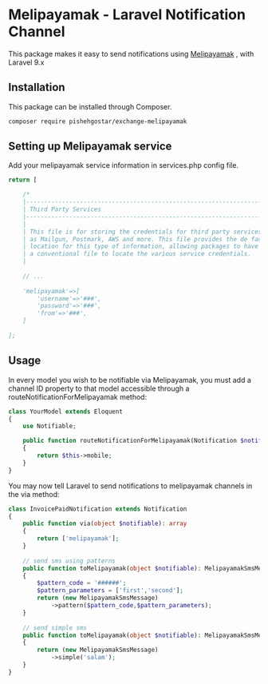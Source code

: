 <h1>Melipayamak - Laravel Notification Channel</h1>

This package makes it easy to send notifications using [Melipayamak](https://www.melipayamak.com/) , with Laravel 9.x
## Installation
This package can be installed through Composer.

``` bash
composer require pishehgostar/exchange-melipayamak
```

## Setting up Melipayamak service
Add your melipayamak service information in services.php config file.

````php
return [

    /*
    |--------------------------------------------------------------------------
    | Third Party Services
    |--------------------------------------------------------------------------
    |
    | This file is for storing the credentials for third party services such
    | as Mailgun, Postmark, AWS and more. This file provides the de facto
    | location for this type of information, allowing packages to have
    | a conventional file to locate the various service credentials.
    |
    
    // ...
    
    'melipayamak'=>[
        'username'=>'###',
        'password'=>'###',
        'from'=>'###',
    ]
    
];
````
## Usage

In every model you wish to be notifiable via Melipayamak, you must add a channel ID property to that model accessible through a routeNotificationForMelipayamak method:

````php
class YourModel extends Eloquent
{
    use Notifiable;

    public function routeNotificationForMelipayamak(Notification $notification): array|string
    {
        return $this->mobile;
    }
}
````

You may now tell Laravel to send notifications to melipayamak channels in the via method:

````php
class InvoicePaidNotification extends Notification
{
    public function via(object $notifiable): array
    {
        return ['melipayamak'];
    }
    
    // send sms using patterns
    public function toMelipayamak(object $notifiable): MelipayamakSmsMessage
    {
        $pattern_code = '######';
        $pattern_parameters = ['first','second'];
        return (new MelipayamakSmsMessage)
            ->pattern($pattern_code,$pattern_parameters);
    }
    
    // send simple sms
    public function toMelipayamak(object $notifiable): MelipayamakSmsMessage
    {
        return (new MelipayamakSmsMessage)
            ->simple('salam');
    }
}
````